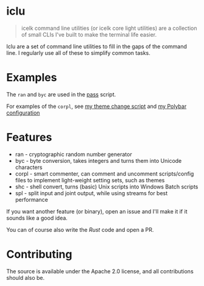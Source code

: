 # iclu

> icelk command line utilities (or icelk core light utilities) are a collection of small CLIs I've built to make the terminal life easier.

Iclu are a set of command line utilities to fill in the gaps of the command line. I regularly use all of these to simplify common tasks.

# Examples

The `ran` and `byc` are used in the [pass](`pass.sh`) script.

For examples of the `corpl`, see [my theme change script](https://github.com/Icelk/dotfiles/blob/main/scripts/theme-change.sh) and [my Polybar configuration](https://github.com/Icelk/dotfiles/blob/main/config/polybar.ini)

# Features

- ran - cryptographic random number generator
- byc - byte conversion, takes integers and turns them into Unicode characters
- corpl - smart commenter, can comment and uncomment scripts/config files to implement light-weight setting sets, such as themes
- shc - shell convert, turns (basic) Unix scripts into Windows Batch scripts
- spl - split input and joint output, while using streams for best performance

If you want another feature (or binary), open an issue and I'll make it if it sounds like a good idea.

You can of course also write the _Rust_ code and open a PR.

# Contributing

The source is available under the Apache 2.0 license, and all contributions should also be.

